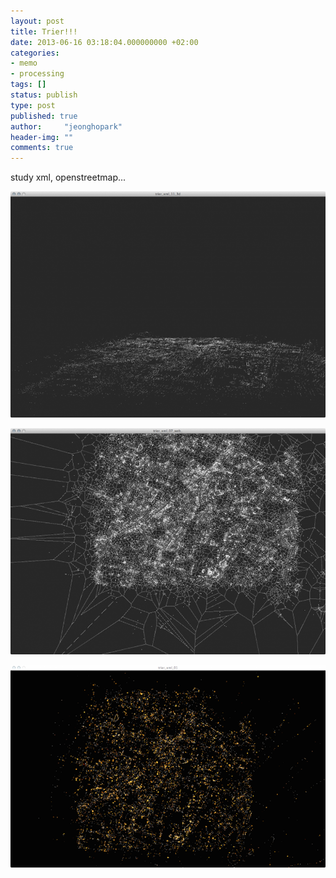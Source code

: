 ```yaml
---
layout: post
title: Trier!!!
date: 2013-06-16 03:18:04.000000000 +02:00
categories:
- memo
- processing
tags: []
status: publish
type: post
published: true
author:     "jeonghopark"
header-img: ""
comments: true
---
```

study xml, openstreetmap...

![/assets/images/trier_xml_01.png](/assets/images/trier_xml_01.png)

![/assets/images/trier_xml_02.png](/assets/images/trier_xml_02.png)

![/assets/images/trier_xml_03.png](/assets/images/trier_xml_03.png)
